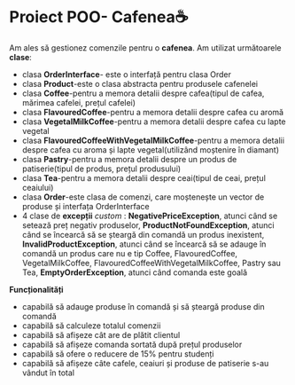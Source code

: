 # Proiect POO- Cafenea☕
Am ales să gestionez comenzile pentru o **cafenea**. Am utilizat următoarele **clase**: 
- clasa **OrderInterface**- este o interfață pentru clasa Order
- clasa **Product**-este o clasa abstracta pentru produsele cafenelei
- clasa **Coffee**-pentru a memora detalii despre cafea(tipul de cafea, mărimea cafelei, prețul cafelei)
- clasa **FlavouredCoffee**-pentru a memora detalii despre cafea cu aromă
- clasa **VegetalMilkCoffee**-pentru a memora detalii despre cafea cu lapte vegetal
- clasa **FlavouredCoffeeWithVegetalMilkCoffee**-pentru a memora detalii despre cafea cu aroma și lapte vegetal(utilizând moștenire în diamant)
- clasa **Pastry**-pentru a memora detalii despre un produs de patiserie(tipul de produs, prețul produsului)
- clasa **Tea**-pentru a memora detalii despre ceai(tipul de ceai, prețul ceaiului)
- clasa **Order**-este clasa de comenzi, care moștenește un vector de produse și interfața OrderInterface
- 4 clase de **excepții** *custom* : **NegativePriceException**, atunci când se setează preț negativ produselor, **ProductNotFoundException**, atunci când se încearcă să se șteargă din comandă un produs inexistent, **InvalidProductException**, atunci când se încearcă să se adauge în comandă un produs care nu e tip Coffee, FlavouredCoffee, VegetalMilkCoffee, FlavouredCoffeeWithVegetalMilkCoffee, Pastry sau Tea, **EmptyOrderException**, atunci când comanda este goală

**Funcționalități** 
- capabilă să adauge produse în comandă și să șteargă produse din comandă
- capabilă să calculeze totalul comenzii
- capabilă să afișeze cât are de plătit clientul
- capabilă să afișeze comanda sortată după prețul produselor
- capabilă să ofere o reducere de 15% pentru studenți
- capabilă să afișeze câte cafele, ceaiuri și produse de patiserie s-au vândut în total
